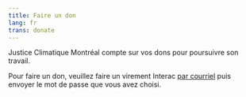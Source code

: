 ```yaml
---
title: Faire un don
lang: fr
trans: donate
---
```

Justice Climatique Montréal compte sur vos dons pour poursuivre son travail.

Pour faire un don, veuillez faire un virement Interac [par courriel](mailto:justiceclimatiquemtl@gmail.com) puis envoyer le mot de passe que vous avez choisi.

